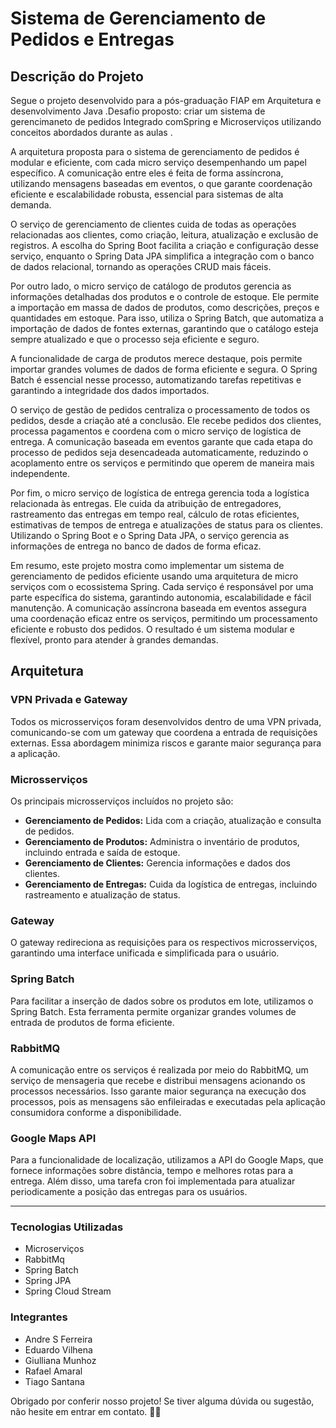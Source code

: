 # Sistema de Gerenciamento de Pedidos e Entregas

## Descrição do Projeto

Segue o projeto desenvolvido para a pós-graduação FIAP em Arquitetura e desenvolvimento Java .Desafio proposto: criar um sistema de gerencimaneto de pedidos Integrado comSpring e Microserviços utilizando conceitos abordados durante as aulas .

A arquitetura proposta para o sistema de gerenciamento de pedidos é modular e eficiente, com cada micro serviço desempenhando um papel específico. A comunicação entre eles é feita de forma assíncrona, utilizando mensagens baseadas em eventos, o que garante coordenação eficiente e escalabilidade robusta, essencial para sistemas de alta demanda.

O serviço de gerenciamento de clientes cuida de todas as operações relacionadas aos clientes, como criação, leitura, atualização e exclusão de registros. A escolha do Spring Boot facilita a criação e configuração desse serviço, enquanto o Spring Data JPA simplifica a integração com o banco de dados relacional, tornando as operações CRUD mais fáceis.

Por outro lado, o micro serviço de catálogo de produtos gerencia as informações detalhadas dos produtos e o controle de estoque. Ele permite a importação em massa de dados de produtos, como descrições, preços e quantidades em estoque. Para isso, utiliza o Spring Batch, que automatiza a importação de dados de fontes externas, garantindo que o catálogo esteja sempre atualizado e que o processo seja eficiente e seguro.

A funcionalidade de carga de produtos merece destaque, pois permite importar grandes volumes de dados de forma eficiente e segura. O Spring Batch é essencial nesse processo, automatizando tarefas repetitivas e garantindo a integridade dos dados importados.

O serviço de gestão de pedidos centraliza o processamento de todos os pedidos, desde a criação até a conclusão. Ele recebe pedidos dos clientes, processa pagamentos e coordena com o micro serviço de logística de entrega. A comunicação baseada em eventos garante que cada etapa do processo de pedidos seja desencadeada automaticamente, reduzindo o acoplamento entre os serviços e permitindo que operem de maneira mais independente.

Por fim, o micro serviço de logística de entrega gerencia toda a logística relacionada às entregas. Ele cuida da atribuição de entregadores, rastreamento das entregas em tempo real, cálculo de rotas eficientes, estimativas de tempos de entrega e atualizações de status para os clientes. Utilizando o Spring Boot e o Spring Data JPA, o serviço gerencia as informações de entrega no banco de dados de forma eficaz.

Em resumo, este projeto mostra como implementar um sistema de gerenciamento de pedidos eficiente usando uma arquitetura de micro serviços com o ecossistema Spring. Cada serviço é responsável por uma parte específica do sistema, garantindo autonomia, escalabilidade e fácil manutenção. A comunicação assíncrona baseada em eventos assegura uma coordenação eficaz entre os serviços, permitindo um processamento eficiente e robusto dos pedidos. O resultado é um sistema modular e flexível, pronto para atender à grandes demandas.

## Arquitetura

### VPN Privada e Gateway

Todos os microsserviços foram desenvolvidos dentro de uma VPN privada, comunicando-se com um gateway que coordena a entrada de requisições externas. Essa abordagem minimiza riscos e garante maior segurança para a aplicação.

### Microsserviços

Os principais microsserviços incluídos no projeto são:

- **Gerenciamento de Pedidos:** Lida com a criação, atualização e consulta de pedidos.
- **Gerenciamento de Produtos:** Administra o inventário de produtos, incluindo entrada e saída de estoque.
- **Gerenciamento de Clientes:** Gerencia informações e dados dos clientes.
- **Gerenciamento de Entregas:** Cuida da logística de entregas, incluindo rastreamento e atualização de status.

### Gateway

O gateway redireciona as requisições para os respectivos microsserviços, garantindo uma interface unificada e simplificada para o usuário.

### Spring Batch

Para facilitar a inserção de dados sobre os produtos em lote, utilizamos o Spring Batch. Esta ferramenta permite organizar grandes volumes de entrada de produtos de forma eficiente.

### RabbitMQ

A comunicação entre os serviços é realizada por meio do RabbitMQ, um serviço de mensageria que recebe e distribui mensagens acionando os processos necessários. Isso garante maior segurança na execução dos processos, pois as mensagens são enfileiradas e executadas pela aplicação consumidora conforme a disponibilidade.

### Google Maps API

Para a funcionalidade de localização, utilizamos a API do Google Maps, que fornece informações sobre distância, tempo e melhores rotas para a entrega. Além disso, uma tarefa cron foi implementada para atualizar periodicamente a posição das entregas para os usuários.

---

### Tecnologias Utilizadas
  - Microserviços
  - RabbitMq 
  - Spring Batch
  - Spring JPA
  - Spring Cloud Stream


### Integrantes 
 * Andre S Ferreira
 * Eduardo Vilhena
 * Giulliana Munhoz
 * Rafael Amaral
 * Tiago Santana

Obrigado por conferir nosso projeto! Se tiver alguma dúvida ou sugestão, não hesite em entrar em contato. 🚀✨
